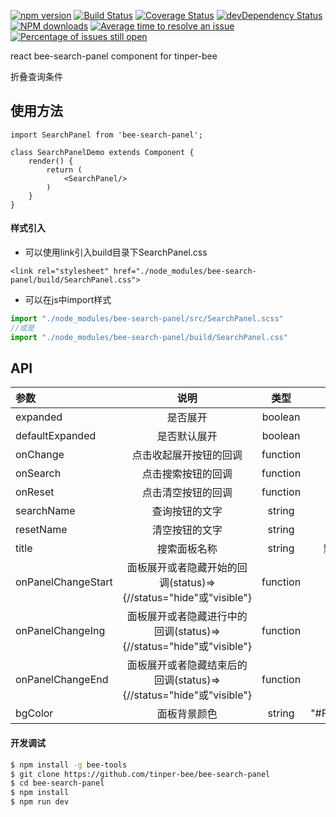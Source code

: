 [![npm version](https://img.shields.io/npm/v/bee-search-panel.svg)](https://www.npmjs.com/package/bee-search-panel)
[![Build Status](https://img.shields.io/travis/tinper-bee/bee-search-panel/master.svg)](https://travis-ci.org/tinper-bee/bee-search-panel)
[![Coverage Status](https://coveralls.io/repos/github/tinper-bee/bee-search-panel/badge.svg?branch=master)](https://coveralls.io/github/tinper-bee/bee-search-panel?branch=master)
[![devDependency Status](https://img.shields.io/david/dev/tinper-bee/bee-search-panel.svg)](https://david-dm.org/tinper-bee/bee-search-panel#info=devDependencies)
[![NPM downloads](http://img.shields.io/npm/dm/bee-search-panel.svg?style=flat)](https://npmjs.org/package/bee-search-panel)
[![Average time to resolve an issue](http://isitmaintained.com/badge/resolution/tinper-bee/bee-search-panel.svg)](http://isitmaintained.com/project/tinper-bee/bee-search-panel "Average time to resolve an issue")
[![Percentage of issues still open](http://isitmaintained.com/badge/open/tinper-bee/bee-search-panel.svg)](http://isitmaintained.com/project/tinper-bee/bee-search-panel "Percentage of issues still open")


react bee-search-panel component for tinper-bee

折叠查询条件

## 使用方法

```
import SearchPanel from 'bee-search-panel';

class SearchPanelDemo extends Component {
    render() {
        return (
            <SearchPanel/>
        )
    }
}
```
#### 样式引入
- 可以使用link引入build目录下SearchPanel.css
```
<link rel="stylesheet" href="./node_modules/bee-search-panel/build/SearchPanel.css">
```
- 可以在js中import样式
```js
import "./node_modules/bee-search-panel/src/SearchPanel.scss"
//或是
import "./node_modules/bee-search-panel/build/SearchPanel.css"
```


## API

|参数|说明|类型|默认值|
|:--|:---:|:--:|---:|
|expanded|是否展开|boolean|-|
|defaultExpanded|是否默认展开|boolean|false|
|onChange|点击收起展开按钮的回调|function|-|
|onSearch|点击搜索按钮的回调|function|-|
|onReset|点击清空按钮的回调|function|-|
|searchName|查询按钮的文字|string|查询|
|resetName|清空按钮的文字|string|清空|
|title|搜索面板名称|string|默认筛选|
|onPanelChangeStart|面板展开或者隐藏开始的回调(status)=>{//status="hide"或"visible"}|function|-|
|onPanelChangeIng|面板展开或者隐藏进行中的回调(status)=>{//status="hide"或"visible"}|function|-|
|onPanelChangeEnd|面板展开或者隐藏结束后的回调(status)=>{//status="hide"或"visible"}|function|-|
|bgColor|面板背景颜色|string|"#F7F9FB"|

#### 开发调试

```sh
$ npm install -g bee-tools
$ git clone https://github.com/tinper-bee/bee-search-panel
$ cd bee-search-panel
$ npm install
$ npm run dev
```

